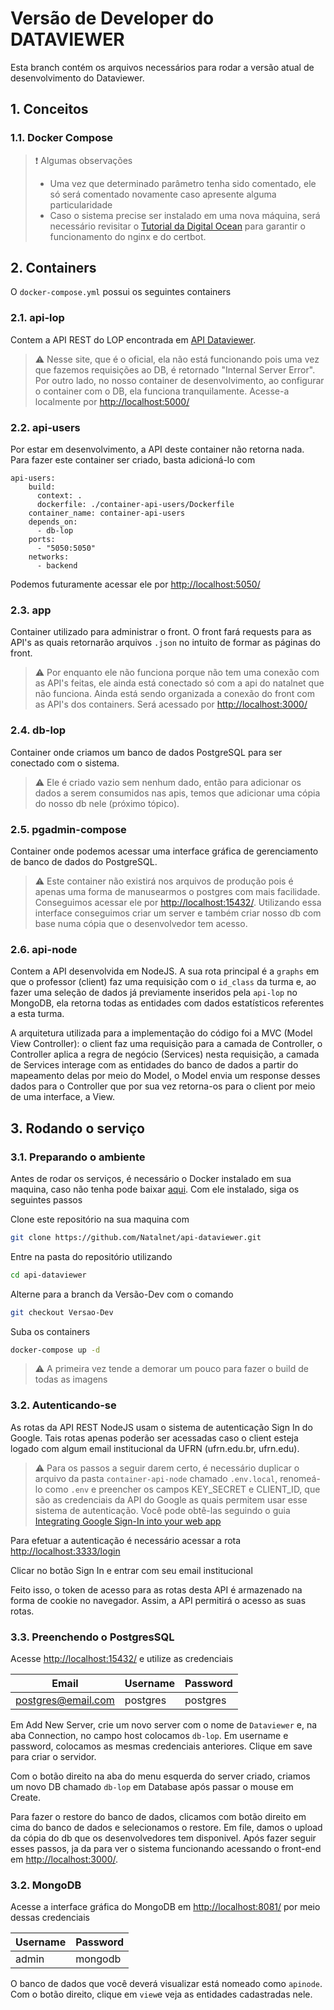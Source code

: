 # Versão de Developer do DATAVIEWER

Esta branch contém os arquivos necessários para rodar a versão atual de desenvolvimento do Dataviewer.

## 1. Conceitos

### 1.1. Docker Compose

> :exclamation: Algumas observações
> - Uma vez que determinado parâmetro tenha sido comentado, ele só será comentado novamente caso apresente alguma particularidade
> - Caso o sistema precise ser instalado em uma nova máquina, será necessário revisitar o [Tutorial da Digital Ocean](https://www.digitalocean.com/community/tutorials/how-to-secure-a-containerized-node-js-application-with-nginx-let-s-encrypt-and-docker-compose) para garantir o funcionamento do nginx e do certbot.
 
## 2. Containers

O `docker-compose.yml` possui os seguintes containers

### 2.1. api-lop

Contem a API REST do LOP encontrada em [API Dataviewer](https://lop.api.dataviewer.natalnet.br/).

> :warning: Nesse site, que é o oficial, ela não está funcionando pois uma vez que fazemos requisições ao DB, é retornado "Internal Server Error". Por outro lado, no nosso container de desenvolvimento, ao configurar o container com o DB, ela funciona tranquilamente. Acesse-a localmente por [http://localhost:5000/](http://localhost:5050/)
  

### 2.2. api-users

Por estar em desenvolvimento, a API deste container não retorna nada. Para fazer este container ser criado, basta adicioná-lo com 

```compose
api-users:
    build:
      context: . 
      dockerfile: ./container-api-users/Dockerfile 
    container_name: container-api-users  
    depends_on: 
      - db-lop 
    ports:
      - "5050:5050"
    networks:
      - backend
```

Podemos futuramente acessar ele por [http://localhost:5050/](http://localhost:5000/)

### 2.3. app

Container utilizado para administrar o front. O front fará requests para as API's as quais retornarão arquivos `.json` no intuito de formar as páginas do front.

> :warning: Por enquanto ele não funciona porque não tem uma conexão com as API's feitas, ele ainda está conectado só com a api do natalnet que não funciona. Ainda está sendo organizada a conexão do front com as API's dos containers. Será acessado por [http://localhost:3000/](http://localhost:3000/)
### 2.4. db-lop

Container onde criamos um banco de dados PostgreSQL para ser conectado com o sistema. 

> :warning: Ele é criado vazio sem nenhum dado, então para adicionar os dados a serem consumidos nas apis, temos que adicionar uma cópia do nosso db nele (próximo tópico).

### 2.5. pgadmin-compose

Container onde podemos acessar uma interface gráfica de gerenciamento de banco de dados do PostgreSQL.

> :warning: Este container não existirá nos arquivos de produção pois é apenas uma forma de manusearmos o postgres com mais facilidade. Conseguimos acessar ele por [http://localhost:15432/](http://localhost:15432/). Utilizando essa interface conseguimos criar um server e também criar nosso db com base numa cópia que o desenvolvedor tem acesso.

### 2.6. api-node

Contem a API desenvolvida em NodeJS. A sua rota principal é a `graphs` em que o professor (client) faz uma requisição com o `id_class` da turma e, ao fazer uma seleção de dados já previamente inseridos pela `api-lop` no MongoDB, ela retorna todas as entidades com dados estatísticos referentes a esta turma.

A arquitetura utilizada para a implementação do código foi a MVC (Model View Controller): o client faz uma requisição para a camada de Controller, o Controller aplica a regra de negócio (Services) nesta requisição, a camada de Services interage com as entidades do banco de dados a partir do mapeamento delas por meio do Model, o Model envia um response desses dados para o Controller que por sua vez retorna-os para o client por meio de uma interface, a View.  

## 3. Rodando o serviço

### 3.1.  Preparando o ambiente

Antes de rodar os serviços, é necessário o Docker instalado em sua maquina, caso não tenha pode baixar [aqui](https://www.docker.com/products/docker-desktop). Com ele instalado, siga os seguintes passos

Clone este repositório na sua maquina com

```bash
git clone https://github.com/Natalnet/api-dataviewer.git
```

Entre na pasta do repositório utilizando 

```bash
cd api-dataviewer
```

Alterne para a branch da Versão-Dev com o comando 

```bash 
git checkout Versao-Dev
```

Suba os containers

```bash
docker-compose up -d
``` 

> :warning: A primeira vez tende a demorar um pouco para fazer o build de todas as imagens

### 3.2. Autenticando-se

As rotas da API REST NodeJS usam o sistema de autenticação Sign In do Google. Tais rotas apenas poderão ser acessadas caso o client esteja logado com algum email institucional da UFRN (ufrn.edu.br, ufrn.edu).

> :warning: Para os passos a seguir darem certo, é necessário duplicar o arquivo da pasta `container-api-node` chamado `.env.local`, renomeá-lo como `.env` e preencher os campos KEY_SECRET e CLIENT_ID, que são as credenciais da API do Google as quais permitem usar esse sistema de autenticação. Você pode obtê-las seguindo o guia [Integrating Google Sign-In into your web app](http://localhost:3333/login)

Para efetuar a autenticação é necessário acessar a rota [http://localhost:3333/login](http://localhost:3333/login) 

Clicar no botão Sign In e entrar com seu email institucional

Feito isso, o token de acesso para as rotas desta API é armazenado na forma de cookie no navegador. Assim, a API permitirá o acesso as suas rotas.

### 3.3.  Preenchendo o PostgresSQL

Acesse [http://localhost:15432/](http://localhost:15432/) e utilize as credenciais

| Email              | Username | Password |
|--------------------|----------|----------|
| postgres@email.com | postgres | postgres |


Em Add New Server, crie um novo server com o nome de `Dataviewer` e, na aba Connection, no campo host colocamos `db-lop`. Em username e password, colocamos as mesmas credenciais anteriores. Clique em save para criar o servidor.

Com o botão direito na aba do menu esquerda do server criado, criamos um novo DB chamado `db-lop` em Database após passar o mouse em Create.

Para fazer o restore do banco de dados, clicamos com botão direito em cima do banco de dados e selecionamos o restore. Em file, damos o upload da cópia do db que os desenvolvedores tem disponivel. Após fazer seguir esses passos, ja da para ver o sistema funcionando acessando o front-end em [http://localhost:3000/](http://localhost:3000/).

### 3.2. MongoDB

Acesse a interface gráfica do MongoDB em [http://localhost:8081/](http://localhost:8081/) por meio dessas credenciais

| Username | Password |
|----------|----------|
| admin    | mongodb  |

O banco de dados que você deverá visualizar está nomeado como `apinode`. Com o botão direito, clique em `view`e veja as entidades cadastradas nele.

